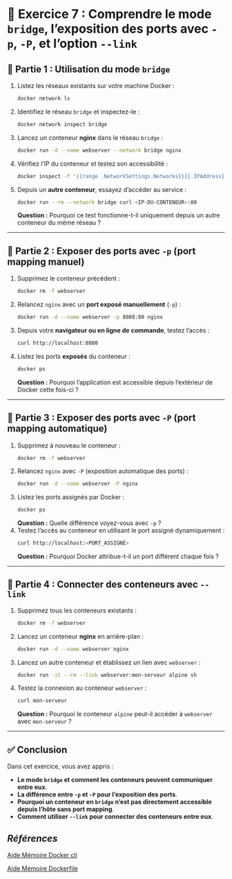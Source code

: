 # **📝 Exercice 7 : Comprendre le mode `bridge`, l’exposition des ports avec `-p`, `-P`, et l’option `--link`**


## **🎯 Partie 1 : Utilisation du mode `bridge`**
1. Listez les réseaux existants sur votre machine Docker :
   ```sh
   docker network ls
   ```
2. Identifiez le réseau `bridge` et inspectez-le :
   ```sh
   docker network inspect bridge
   ```
3. Lancez un conteneur **nginx** dans le réseau `bridge` :
   ```sh
   docker run -d --name webserver --network bridge nginx
   ```
4. Vérifiez l’IP du conteneur et testez son accessibilité :
   ```sh
   docker inspect -f '{{range .NetworkSettings.Networks}}{{.IPAddress}}{{end}}' webserver
   ```
5. Depuis un **autre conteneur**, essayez d’accéder au service :
   ```sh
   docker run --rm --network bridge curl <IP-DU-CONTENEUR>:80
   ```
   **Question :** Pourquoi ce test fonctionne-t-il uniquement depuis un autre conteneur du même réseau ?

---

## **🎯 Partie 2 : Exposer des ports avec `-p` (port mapping manuel)**
1. Supprimez le conteneur précédent :
   ```sh
   docker rm -f webserver
   ```
2. Relancez `nginx` avec un **port exposé manuellement** (`-p`) :
   ```sh
   docker run -d --name webserver -p 8080:80 nginx
   ```
3. Depuis votre **navigateur ou en ligne de commande**, testez l’accès :
   ```sh
   curl http://localhost:8080
   ```
4. Listez les ports **exposés** du conteneur :
   ```sh
   docker ps
   ```
   **Question :** Pourquoi l’application est accessible depuis l’extérieur de Docker cette fois-ci ?

---

## **🎯 Partie 3 : Exposer des ports avec `-P` (port mapping automatique)**
1. Supprimez à nouveau le conteneur :
   ```sh
   docker rm -f webserver
   ```
2. Relancez `nginx` avec `-P` (exposition automatique des ports) :
   ```sh
   docker run -d --name webserver -P nginx
   ```
3. Listez les ports assignés par Docker :
   ```sh
   docker ps
   ```
   **Question :** Quelle différence voyez-vous avec `-p` ?
4. Testez l’accès au conteneur en utilisant le port assigné dynamiquement :
   ```sh
   curl http://localhost:<PORT_ASSIGNÉ>
   ```
   **Question :** Pourquoi Docker attribue-t-il un port différent chaque fois ?

---

## **🎯 Partie 4 : Connecter des conteneurs avec `--link`**
1. Supprimez tous les conteneurs existants :
   ```sh
   docker rm -f webserver
   ```
2. Lancez un conteneur **nginx** en arrière-plan :
   ```sh
   docker run -d --name webserver nginx
   ```
3. Lancez un autre conteneur et établissez un lien avec `webserver` :
   ```sh
   docker run -it --rm --link webserver:mon-serveur alpine sh
   ```
4. Testez la connexion au conteneur `webserver` :
   ```sh
   curl mon-serveur
   ```
   **Question :** Pourquoi le conteneur `alpine` peut-il accéder à `webserver` avec `mon-serveur` ?

---

## **✅ Conclusion**
Dans cet exercice, vous avez appris :
- **Le mode `bridge` et comment les conteneurs peuvent communiquer entre eux**.
- **La différence entre `-p` et `-P` pour l’exposition des ports**.
- **Pourquoi un conteneur en `bridge` n’est pas directement accessible depuis l’hôte sans port mapping**.
- **Comment utiliser `--link` pour connecter des conteneurs entre eux**.

## *Références*

[Aide Mémoire Docker cli](https://github.com/ycyr/formations/blob/main/docker/aide-memoire/docker-cli-cheatsheet.md)

[Aide Mémoire Dockerfile](https://github.com/ycyr/formations/blob/main/docker/aide-memoire/dockerfile-cheatsheet.md)
